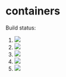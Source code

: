 # containers

Build status:

1. [![](https://github.com/adamzterenyi/containers/workflows/tests-fibonacci/badge.svg)](https://github.com/adamzterenyi/containers/actions?query=workflow%3Atests-fibonacci)
1. [![](https://github.com/adamzterenyi/containers/workflows/tests-range/badge.svg)](https://github.com/adamzterenyi/containers/actions?query=workflow%3Atests-range)
1. [![](https://github.com/adamzterenyi/containers/workflows/tests-BST/badge.svg)](https://github.com/adamzterenyi/containers/actions?query=workflow%3Atests-BST)
1. [![](https://github.com/adamzterenyi/containers/workflows/tests-BinaryTree/badge.svg)](https://github.com/adamzterenyi/containers/actions?query=workflow%3Atests-BinaryTree)
1. [![](https://github.com/adamzterenyi/containers/workflows/tests-AVLTree/badge.svg)](https://github.com/adamzterenyi/containers/actions?query=workflow%3Atests-AVLTree)
